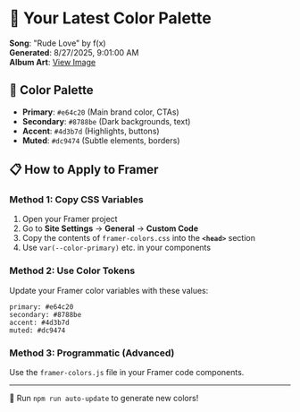 # 🎨 Your Latest Color Palette

**Song**: "Rude Love" by f(x)  
**Generated**: 8/27/2025, 9:01:00 AM  
**Album Art**: [View Image](https://lastfm.freetls.fastly.net/i/u/300x300/9cbcbf5a83829f38d645753435f529ca.jpg)

## 🎨 Color Palette
- **Primary**: `#e64c20` (Main brand color, CTAs)
- **Secondary**: `#8788be` (Dark backgrounds, text)  
- **Accent**: `#4d3b7d` (Highlights, buttons)
- **Muted**: `#dc9474` (Subtle elements, borders)

## 📋 How to Apply to Framer

### Method 1: Copy CSS Variables
1. Open your Framer project
2. Go to **Site Settings** → **General** → **Custom Code**
3. Copy the contents of `framer-colors.css` into the **`<head>`** section
4. Use `var(--color-primary)` etc. in your components

### Method 2: Use Color Tokens
Update your Framer color variables with these values:
```
primary: #e64c20
secondary: #8788be
accent: #4d3b7d
muted: #dc9474
```

### Method 3: Programmatic (Advanced)
Use the `framer-colors.js` file in your Framer code components.

---
🔄 Run `npm run auto-update` to generate new colors!
